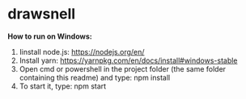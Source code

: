 # drawsnell

**How to run on Windows:**

1. Iinstall node.js: https://nodejs.org/en/
2. Install yarn: https://yarnpkg.com/en/docs/install#windows-stable
3. Open cmd or powershell in the project folder (the same folder containing this readme) and type: npm install
4. To start it, type: npm start
